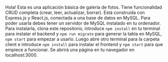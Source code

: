 Hola!
Esta es una aplicación básica de galería de fotos. Tiene funcionalidad CRUD completa (crear, leer, actualizar, borrar).
Está construida con Express.js y React.js, conectada a una base de datos en MySQL.
Para poder usarla debes tener un servidor de MySQL instalado en tu ordenador.
Para instalarla, clona este repositorio, introduce `npm install` en tu terminal para instalar el backend y `npm run migrate` para generar la tabla en MySQL, `npm start` para empezar a usarlo. Luego abre otro terminal para la carpeta client e introduce `npm install` para instalar el frontend y `npm start` para que empiece a funcionar. Se abrirá una página en tu navegador en localhost:3000.
